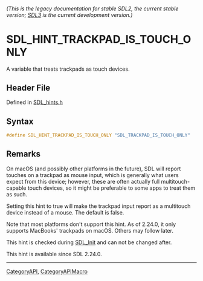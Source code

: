 ###### (This is the legacy documentation for stable SDL2, the current stable version; [SDL3](https://wiki.libsdl.org/SDL3/) is the current development version.)
# SDL_HINT_TRACKPAD_IS_TOUCH_ONLY

A variable that treats trackpads as touch devices.

## Header File

Defined in [SDL_hints.h](https://github.com/libsdl-org/SDL/blob/SDL2/include/SDL_hints.h)

## Syntax

```c
#define SDL_HINT_TRACKPAD_IS_TOUCH_ONLY "SDL_TRACKPAD_IS_TOUCH_ONLY"
```

## Remarks

On macOS (and possibly other platforms in the future), SDL will report
touches on a trackpad as mouse input, which is generally what users expect
from this device; however, these are often actually full multitouch-capable
touch devices, so it might be preferable to some apps to treat them as
such.

Setting this hint to true will make the trackpad input report as a
multitouch device instead of a mouse. The default is false.

Note that most platforms don't support this hint. As of 2.24.0, it only
supports MacBooks' trackpads on macOS. Others may follow later.

This hint is checked during [SDL_Init](SDL_Init) and can not be changed
after.

This hint is available since SDL 2.24.0.

----
[CategoryAPI](CategoryAPI), [CategoryAPIMacro](CategoryAPIMacro)

